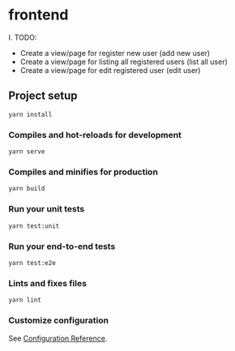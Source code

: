 # frontend

I. TODO:
  
  - Create a view/page for register new user (add new user)
  - Create a view/page for listing all registered users (list all user)
  - Create a view/page for edit registered user (edit user)

## Project setup
```
yarn install
```

### Compiles and hot-reloads for development
```
yarn serve
```

### Compiles and minifies for production
```
yarn build
```

### Run your unit tests
```
yarn test:unit
```

### Run your end-to-end tests
```
yarn test:e2e
```

### Lints and fixes files
```
yarn lint
```

### Customize configuration
See [Configuration Reference](https://cli.vuejs.org/config/).
